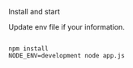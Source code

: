 Install and start


Update env file if your information.

<code>
npm install
NODE_ENV=development node app.js
</code>